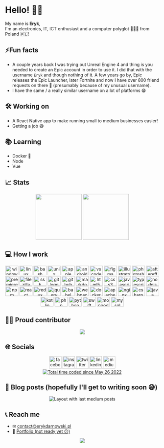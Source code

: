 # Hello! 👋🏼

My name is **Eryk**,\
I'm an electronics, IT, ICT enthusiast and a computer polyglot 👨🏼‍💻 from Poland 🇵🇱!</p>

## ⚡Fun facts

- A couple years back I was trying out Unreal Engine 4 and thing is you needed to create an Epic account in order to use it. I did that with the username `Eryk` and though nothing of it. A few years go by, Epic releases the Epic Launcher, later Fortnite and now I have over 800 friend requests on there 🤯 (presumably because of my unusual username).
- I have the same / a really similar username on a lot of platforms 😁

## 🛠 Working on

- A React Native app to make running small to medium businesses easier!
- Getting a job 😅

## 📚 Learning

- Docker 🐳
- Node
- Vue

## 📈 Stats

<div align="center">
  <img src="https://github-readme-stats.vercel.app/api?show_icons=true&username=ErykDarnowski&theme=monokai&hide_border=true&include_all_commits=true&count_private=true" height="150" />
  <img src="https://github-readme-streak-stats.herokuapp.com/?user=ErykDarnowski&theme=monokai&hide_border=true" height="150" />
</div>

## 💻 How I work

<div align="center">
  <img src="https://cdn.jsdelivr.net/gh/devicons/devicon/icons/windows8/windows8-original.svg" height="31" width="42" alt="windows8 logo"  />
  <img src="https://cdn.jsdelivr.net/gh/devicons/devicon/icons/linux/linux-original.svg" height="31" width="42" alt="linux logo"  />
  <img src="https://cdn.jsdelivr.net/gh/devicons/devicon/icons/bash/bash-original.svg" height="31" width="42" alt="bash logo"  />
  <img src="https://cdn.jsdelivr.net/gh/devicons/devicon/icons/unix/unix-original.svg" height="31" width="42" alt="unix logo"  />
  <img src="https://cdn.jsdelivr.net/gh/devicons/devicon/icons/apple/apple-original.svg" height="31" width="42" alt="apple logo"  />
  <img src="https://cdn.jsdelivr.net/gh/devicons/devicon/icons/android/android-original.svg" height="31" width="42" alt="android logo"  />
  <img src="https://cdn.jsdelivr.net/gh/devicons/devicon/icons/vscode/vscode-original.svg" height="31" width="42" alt="vscode logo"  />
  <img src="https://cdn.jsdelivr.net/gh/devicons/devicon/icons/figma/figma-original.svg" height="31" width="42" alt="figma logo"  />
  <img src="https://cdn.jsdelivr.net/gh/devicons/devicon/icons/illustrator/illustrator-plain.svg" height="31" width="42" alt="illustrator logo"  />
  <img src="https://cdn.jsdelivr.net/gh/devicons/devicon/icons/photoshop/photoshop-plain.svg" height="31" width="42" alt="photoshop logo"  />
  <img src="https://cdn.jsdelivr.net/gh/devicons/devicon/icons/aftereffects/aftereffects-original.svg" height="31" width="42" alt="aftereffects logo"  />
  <img src="https://cdn.jsdelivr.net/gh/devicons/devicon/icons/premierepro/premierepro-plain.svg" height="31" width="42" alt="premierepro logo"  />
  <img src="https://cdn.jsdelivr.net/gh/devicons/devicon/icons/filezilla/filezilla-plain.svg" height="31" width="42" alt="filezilla logo"  />
  <img src="https://cdn.jsdelivr.net/gh/devicons/devicon/icons/ssh/ssh-original.svg" height="31" width="42" alt="ssh logo"  />
  <img src="https://cdn.jsdelivr.net/gh/devicons/devicon/icons/git/git-original.svg" height="31" width="42" alt="git logo"  />
  <img src="https://cdn.jsdelivr.net/gh/devicons/devicon/icons/github/github-original.svg" height="31" width="42" alt="github logo"  />
  <img src="https://cdn.jsdelivr.net/gh/devicons/devicon/icons/markdown/markdown-original.svg" height="31" width="42" alt="markdown logo"  />
  <img src="https://cdn.jsdelivr.net/gh/devicons/devicon/icons/html5/html5-original.svg" height="31" width="42" alt="html5 logo"  />
  <img src="https://cdn.jsdelivr.net/gh/devicons/devicon/icons/css3/css3-original.svg" height="31" width="42" alt="css3 logo"  />
  <img src="https://cdn.jsdelivr.net/gh/devicons/devicon/icons/javascript/javascript-original.svg" height="31" width="42" alt="javascript logo"  />
  <img src="https://cdn.jsdelivr.net/gh/devicons/devicon/icons/typescript/typescript-original.svg" height="31" width="42" alt="typescript logo"  />
  <img src="https://cdn.jsdelivr.net/gh/devicons/devicon/icons/nodejs/nodejs-original.svg" height="31" width="42" alt="nodejs logo"  />
  <img src="https://cdn.jsdelivr.net/gh/devicons/devicon/icons/npm/npm-original-wordmark.svg" height="31" width="42" alt="npm logo"  />
  <img src="https://cdn.jsdelivr.net/gh/devicons/devicon/icons/react/react-original.svg" height="31" width="42" alt="react logo"  />
  <img src="https://cdn.jsdelivr.net/gh/devicons/devicon/icons/redux/redux-original.svg" height="31" width="42" alt="redux logo"  />
  <img src="https://cdn.jsdelivr.net/gh/devicons/devicon/icons/jquery/jquery-original.svg" height="31" width="42" alt="jquery logo"  />
  <img src="https://cdn.jsdelivr.net/gh/devicons/devicon/icons/babel/babel-original.svg" height="31" width="42" alt="babel logo"  />
  <img src="https://cdn.jsdelivr.net/gh/devicons/devicon/icons/webpack/webpack-original.svg" height="31" width="42" alt="webpack logo"  />
  <img src="https://cdn.jsdelivr.net/gh/devicons/devicon/icons/docker/docker-original.svg" height="31" width="42" alt="docker logo"  />
  <img src="https://cdn.jsdelivr.net/gh/devicons/devicon/icons/apache/apache-original.svg" height="31" width="42" alt="apache logo"  />
  <img src="https://cdn.jsdelivr.net/gh/devicons/devicon/icons/nginx/nginx-original.svg" height="31" width="42" alt="nginx logo"  />
  <img src="https://cdn.jsdelivr.net/gh/devicons/devicon/icons/csharp/csharp-original.svg" height="31" width="42" alt="csharp logo"  />
  <img src="https://cdn.jsdelivr.net/gh/devicons/devicon/icons/java/java-original.svg" height="31" width="42" alt="java logo"  />
  <img src="https://cdn.jsdelivr.net/gh/devicons/devicon/icons/kotlin/kotlin-original.svg" height="31" width="42" alt="kotlin logo"  />
  <img src="https://cdn.jsdelivr.net/gh/devicons/devicon/icons/php/php-original.svg" height="31" width="42" alt="php logo"  />
  <img src="https://cdn.jsdelivr.net/gh/devicons/devicon/icons/python/python-original.svg" height="31" width="42" alt="python logo"  />
  <img src="https://cdn.jsdelivr.net/gh/devicons/devicon/icons/swift/swift-original.svg" height="31" width="42" alt="swift logo"  />
  <img src="https://cdn.jsdelivr.net/gh/devicons/devicon/icons/mongodb/mongodb-original.svg" height="31" width="42" alt="mongodb logo"  />
  <img src="https://cdn.jsdelivr.net/gh/devicons/devicon/icons/mysql/mysql-original.svg" height="31" width="42" alt="mysql logo"  />
</div>

## 🐱‍🏍 Proud contributor

<div align="center">
  <a href="https://github.com/cschlosser/doxdocgen">
    <img src="https://github-readme-stats.vercel.app/api/pin/?username=ErykDarnowski&theme=monokai&hide_border=true&repo=return-youtube-dislike" />
  </a>  
</div>

## 🌐 Socials

<div align="center">
  <a href="https://www.facebook.com/eryk.darnowski/">
    <img src="https://img.shields.io/static/v1?message=Facebook&logo=facebook&label=&color=1877F2&logoColor=white&labelColor=&style=for-the-badge" height="40" alt="facebook logo" />
  </a>
  <a href="https://www.instagram.com/erykdarnowski/">
    <img src="https://img.shields.io/static/v1?message=Instagram&logo=instagram&label=&color=E4405F&logoColor=white&labelColor=&style=for-the-badge" height="40" alt="instagram logo" />
  </a>
  <a href="https://twitter.com/erykdarnowski">
    <img src="https://img.shields.io/static/v1?message=Twitter&logo=twitter&label=&color=1DA1F2&logoColor=white&labelColor=&style=for-the-badge" height="40" alt="twitter logo" />
  </a>
  <a href="https://www.linkedin.com/in/eryk-darnowski-12981a228/">
    <img src="https://img.shields.io/static/v1?message=LinkedIn&logo=linkedin&label=&color=0077B5&logoColor=white&labelColor=&style=for-the-badge" height="40" alt="linkedin logo" />
  </a>
  <a href="https://medium.com/@erykdarnowski">
    <img src="https://img.shields.io/static/v1?message=Medium&logo=medium&label=&color=12100E&logoColor=white&labelColor=&style=for-the-badge" height="40" alt="medium logo"/>
  </a>
  <br/>
  <a href="https://wakatime.com/@b1117edb-fe95-4f32-86dc-c2ec70524094"><img src="https://wakatime.com/badge/user/b1117edb-fe95-4f32-86dc-c2ec70524094.svg" alt="Total time coded since May 26 2022" /></a>
</div>

## 📝 Blog posts (hopefully I'll get to writing soon 😅)

<div align="center">
  <img src="https://github-read-medium-git-main.pahlevikun.vercel.app/latest?limit=4&username=@erykdarnowski&theme=dark" alt="Layout with last medium posts" />
</div>

## 📞 Reach me

- ✉ <a href="mailto:contact@erykdarnowski.pl">contact@erykdarnowski.pl</a>
- 👔 <a href="https://www.erykdarnowski.pl">Portfolio (not ready yet 😕)</a>

<div align="center">
  <img src="https://profile-counter.glitch.me/ErykDarnowski/count.svg?" />
</div>
